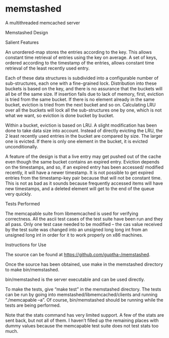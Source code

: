 memstashed
==========

A multithreaded memcached server

Memstashed Design

Salient Features

An unordered-map stores the entries according to the key. This allows constant time retrieval of entries using the key on average. A set of keys, ordered according to the timestamp of the entries, allows constant time retrieval of the least recently used entry.

Each of these data structures is subdivided into a configurable number of sub-structures, each one with a fine-grained lock. Distribution into these buckets is based on the key, and there is no assurance that the buckets will all be of the same size. If insertion fails due to lack of memory, first, eviction is tried from the same bucket. If there is no element already in the same bucket, eviction is tried from the next bucket and so on. Calculating LRU over all the buckets will lock all the sub-structures one by one, which is not what we want, so eviction is done bucket by bucket.

Within a bucket, eviction is based on LRU. A slight modification has been done to take data size into account. Instead of directly evicting the LRU, the 2 least recently used entries in the bucket are compared by size. The larger one is evicted. If there is only one element in the bucket, it is evicted unconditionally.

A feature of the design is that a live entry may get pushed out of the cache even though the same bucket contains an expired entry. Eviction depends on the timestamps, and so, if an expired entry has been accessed/ modified recently, it will have a newer timestamp. It is not possible to get expired entries from the timestamp-key pair because that will not be constant time. This is not as bad as it sounds because frequently accessed items will have new timestamps, and a deleted element will get to the end of the queue very quickly.

Tests Performed

The memcapable suite from libmemcached is used for verifying correctness. All the ascii test cases of the test suite have been run and they all pass. Only one test case needed to be modified – the cas value received by the test suite was changed into an unsigned long long int from an unsigned long int in order for it to work properly on x86 machines.

Instructions for Use

The source can be found at https://github.com/guptha-/memstashed.

Once the source has been obtained, use make in the memstashed directory to make bin/memstashed.

bin/memstashed is the server executable and can be used directly.

To make the tests, give “make test” in the memstashed directory. The tests can be run by going into memstashed/libmemcached/clients and running “./memcapable –a”. Of course, bin/memstashed should be running while the tests are being performed.

Note that the stats command has very limited support. A few of the stats are sent back, but not all of them. I haven’t filled up the remaining places with dummy values because the memcapable test suite does not test stats too much.

